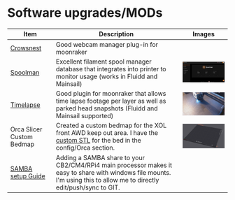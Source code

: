 # Software upgrades/MODs
| Item | Description | Images |
| --------------- | ----------------------------------------------------- | ----------------------------------------------------- |
| [Crowsnest](https://github.com/mainsail-crew/crowsnest) | Good webcam manager plug-in for moonraker | |
| [Spoolman](https://github.com/Donkie/Spoolman) | Excellent filament spool manager database that integrates into printer to monitor usage (works in Fluidd and Mainsail) | <img alt="Gantry" width=320 src="assets/spoolman.png"> |
| [Timelapse](https://github.com/mainsail-crew/moonraker-timelapse) | Good plugin for moonraker that allows time lapse footage per layer as well as parked head snapshots (Fluidd and Mainsail supported) | <img alt="timelapse" width=320 src="assets/voron_cube.gif"> |
| Orca Slicer Custom Bedmap | Created a custom bedmap for the XOL front AWD keep out area.  I have the [custom STL](../../Config/Siboor%20AWD%20Trident%20350mm/ORCA/Custom%20Siboor%20350%20XOL%20umbilical.stl) for the bed in the config/Orca section. | <img alt="Bedmap" width=320 src="assets/orca_bedmap.png"> |
| [SAMBA setup Guide](https://pimylifeup.com/raspberry-pi-samba/) | Adding a SAMBA share to your CB2/CM4/RPi4 main processor makes it easy to share with windows file mounts.  I'm using this to allow me to directly edit/push/sync to GIT. | |
